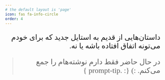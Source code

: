 ```yaml
---
# the default layout is 'page'
icon: fas fa-info-circle
order: 4
---
```


<style type="text/css">
 @font-face {
  font-family: 'Roya';
  src: url('../../roya.ttf');
}
  
p {
    font-family: Roya; 
    direction: rtl;
    font-size:24px;
}
</style>

داستان‌هایی از قدیم به استایل جدید که برای خودم می‌تونه اتفاق افتاده باشه یا نه. 

> در حال حاضر فقط دارم نوشته‌هام را جمع می‌کنم. :)
{: .prompt-tip }
